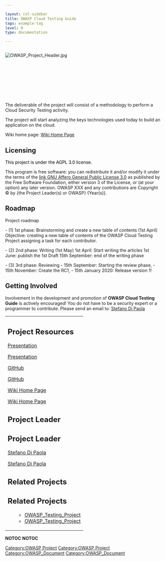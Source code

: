 ```yaml
---

layout: col-sidebar
title: OWASP Cloud Testing Guide
tags: example-tag
level: 0
type: documentation

---
```

<div style="width:100%;height:160px;border:0,margin:0;overflow: hidden;">

![OWASP_Project_Header.jpg](OWASP_Project_Header.jpg
"OWASP_Project_Header.jpg")

</div>

<table>
<tbody>
<tr class="odd">
<p><span style="color:#ff0000"></p>
<p>The deliverable of the project will consist of a methodology to perform a Cloud Security Testing activity.</p>
<p>The project will start analyzing the keys technologies used today to build an application on the cloud.</p>
<p>Wiki home page: <a href="https://www.owasp.org/index.php?title=OWASP_Cloud_Testing_Guide_Table_of_Contents">Wiki Home Page</a></p>
<h2 id="licensing">Licensing</h2>
<p><span style="color:#000000"> This project is under the AGPL 3.0 license. </span></p>
<p>This program is free software: you can redistribute it and/or modify it under the terms of the <a href="http://www.gnu.org/licenses/agpl-3.0.html">link GNU Affero General Public License 3.0</a> as published by the Free Software Foundation, either version 3 of the License, or (at your option) any later version. OWASP XXX and any contributions are Copyright © by {the Project Leader(s) or OWASP} {Year(s)}.</p>
<h2 id="roadmap">Roadmap</h2>
<p>Project roadmap</p>
<p>- (1) 1st phase: Brainstorming and create a new table of contents (1st April) Objective: creating a new table of contents of the OWASP Cloud Testing Project assigning a task for each contributor.</p>
<p>- (2) 2nd phase: Writing (1st May) 1st April: Start writing the articles 1st June: publish the 1st Draft 15th September: end of the writing phase</p>
<p>- (3) 3rd phase: Reviewing - 15th September: Starting the review phase, - 15th November: Create the RC1, - 15th January 2020: Release version 1!</p>
<h2 id="getting_involved">Getting Involved</h2>
<p><span style="color:#ff0000"></p>
<p>Involvement in the development and promotion of <strong>OWASP Cloud Testing Guide</strong> is actively encouraged! You do not have to be a security expert or a programmer to contribute. Please send an email to: <a href="mailto:stefano@owasp.org">Stefano Di Paola</a></p></td>
<td><h2 id="project_resources">Project Resources</h2>
<p><span style="color:#ff0000"></p>
<p><span style="color:#ff0000"></p>
<p></span></p>
<p></span></p>
<p><a href="https://www.owasp.org/images/a/aa/OWASPCloudTestingMar19.pdf">Presentation</a></p>
<p><a href="https://www.owasp.org/images/a/aa/OWASPCloudTestingMar19.pdf">Presentation</a></p>
<p><a href="https://github.com/OWASP/Cloud-Testing-Guide">GitHub</a></p>
<p><a href="https://github.com/OWASP/Cloud-Testing-Guide">GitHub</a></p>
<p><a href="https://www.owasp.org/index.php?title=OWASP_Cloud_Testing_Guide_Table_of_Contents">Wiki Home Page</a></p>
<p><a href="https://www.owasp.org/index.php?title=OWASP_Cloud_Testing_Guide_Table_of_Contents">Wiki Home Page</a></p>
<h2 id="project_leader">Project Leader</h2>
<h2 id="project_leader">Project Leader</h2>
<p><span style="color:#ff0000"></p>
<p><span style="color:#ff0000"></p>
<p><a href="mailto:stefano@owasp.org">Stefano Di Paola</a></p>
<p><a href="mailto:stefano@owasp.org">Stefano Di Paola</a></p>
<h2 id="related_projects">Related Projects</h2>
<h2 id="related_projects">Related Projects</h2>
<p><span style="color:#ff0000"></p>
<p><span style="color:#ff0000"></p>
<p></span></p>
<p></span></p>
<ul>
<ul>
<li><a href="OWASP_Testing_Project" title="wikilink">OWASP_Testing_Project</a></li>
<li><a href="OWASP_Testing_Project" title="wikilink">OWASP_Testing_Project</a></li>
</ul></td>
</ul></td>
</tr>
</tr>
</tbody>
</tbody>
</table>
</table>


__NOTOC__ <headertabs />
__NOTOC__ <headertabs />


[Category:OWASP Project](Category:OWASP_Project "wikilink")
[Category:OWASP Project](Category:OWASP_Project "wikilink")
[Category:OWASP_Document](Category:OWASP_Document "wikilink")
[Category:OWASP_Document](Category:OWASP_Document "wikilink")
